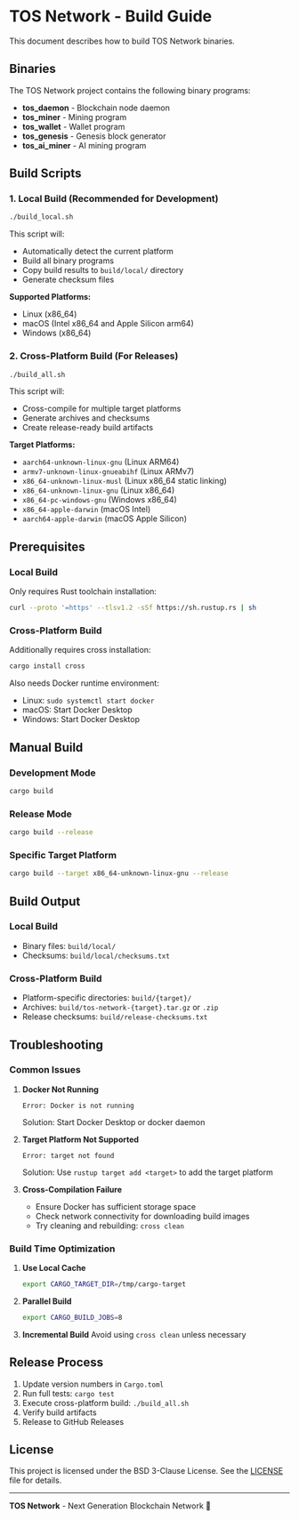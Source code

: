 # TOS Network - Build Guide

This document describes how to build TOS Network binaries.

## Binaries

The TOS Network project contains the following binary programs:

- **tos_daemon** - Blockchain node daemon
- **tos_miner** - Mining program
- **tos_wallet** - Wallet program
- **tos_genesis** - Genesis block generator
- **tos_ai_miner** - AI mining program

## Build Scripts

### 1. Local Build (Recommended for Development)

```bash
./build_local.sh
```

This script will:
- Automatically detect the current platform
- Build all binary programs
- Copy build results to `build/local/` directory
- Generate checksum files

**Supported Platforms:**
- Linux (x86_64)
- macOS (Intel x86_64 and Apple Silicon arm64)
- Windows (x86_64)

### 2. Cross-Platform Build (For Releases)

```bash
./build_all.sh
```

This script will:
- Cross-compile for multiple target platforms
- Generate archives and checksums
- Create release-ready build artifacts

**Target Platforms:**
- `aarch64-unknown-linux-gnu` (Linux ARM64)
- `armv7-unknown-linux-gnueabihf` (Linux ARMv7)
- `x86_64-unknown-linux-musl` (Linux x86_64 static linking)
- `x86_64-unknown-linux-gnu` (Linux x86_64)
- `x86_64-pc-windows-gnu` (Windows x86_64)
- `x86_64-apple-darwin` (macOS Intel)
- `aarch64-apple-darwin` (macOS Apple Silicon)

## Prerequisites

### Local Build
Only requires Rust toolchain installation:
```bash
curl --proto '=https' --tlsv1.2 -sSf https://sh.rustup.rs | sh
```

### Cross-Platform Build
Additionally requires cross installation:
```bash
cargo install cross
```

Also needs Docker runtime environment:
- Linux: `sudo systemctl start docker`
- macOS: Start Docker Desktop
- Windows: Start Docker Desktop

## Manual Build

### Development Mode
```bash
cargo build
```

### Release Mode
```bash
cargo build --release
```

### Specific Target Platform
```bash
cargo build --target x86_64-unknown-linux-gnu --release
```

## Build Output

### Local Build
- Binary files: `build/local/`
- Checksums: `build/local/checksums.txt`

### Cross-Platform Build
- Platform-specific directories: `build/{target}/`
- Archives: `build/tos-network-{target}.tar.gz` or `.zip`
- Release checksums: `build/release-checksums.txt`

## Troubleshooting

### Common Issues

1. **Docker Not Running**
   ```
   Error: Docker is not running
   ```
   Solution: Start Docker Desktop or docker daemon

2. **Target Platform Not Supported**
   ```
   Error: target not found
   ```
   Solution: Use `rustup target add <target>` to add the target platform

3. **Cross-Compilation Failure**
   - Ensure Docker has sufficient storage space
   - Check network connectivity for downloading build images
   - Try cleaning and rebuilding: `cross clean`

### Build Time Optimization

1. **Use Local Cache**
   ```bash
   export CARGO_TARGET_DIR=/tmp/cargo-target
   ```

2. **Parallel Build**
   ```bash
   export CARGO_BUILD_JOBS=8
   ```

3. **Incremental Build**
   Avoid using `cross clean` unless necessary

## Release Process

1. Update version numbers in `Cargo.toml`
2. Run full tests: `cargo test`
3. Execute cross-platform build: `./build_all.sh`
4. Verify build artifacts
5. Release to GitHub Releases

## License

This project is licensed under the BSD 3-Clause License. See the [LICENSE](LICENSE) file for details.

---

**TOS Network** - Next Generation Blockchain Network 🚀